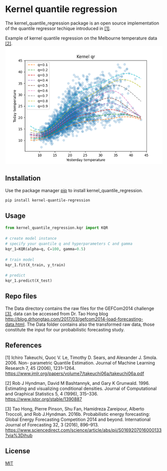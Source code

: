 # Kernel quantile regression
The kernel_quantile_regression package is an open source implementation of the quantile regressor techique introduced in  [[1]](#1).


Example of kernel quantile regression on the Melbourne temperature data [[2]](#2).
![alt text](https://github.com/luca-pernigo/kernel_quantile_regression/blob/main/plots/melborune_kernel_quantile_regression.png?raw=true)

## Installation
Use the package manager [pip](https://pypi.org/project/kernel-quantile-regression/) to install kernel_quantile_regression.

```bash
pip install kernel-quantile-regression
```

## Usage

```python
from kernel_quantile_regression.kqr import KQR

# create model instance
# specify your quantile q and hyperparameters C and gamma
kqr_1=KQR(alpha=q, C=100, gamma=0.5)

# train model
kqr_1.fit(X_train, y_train)

# predict
kqr_1.predict(X_test)
```
## Repo files
The Data directory contains the raw files for the GEFCom2014 challenge [[3]](#3), data can be accessed from Dr. Tao Hong blog http://blog.drhongtao.com/2017/03/gefcom2014-load-forecasting-data.html. The Data folder contains also the transformed raw data, those constitute the input for our probabilistic forecasting study.


## References
<a id="1">[1]</a> Ichiro Takeuchi, Quoc V. Le, Timothy D. Sears, and Alexander J. Smola. 2006. Non-
parametric Quantile Estimation. Journal of Machine Learning Research 7, 45 (2006),
1231–1264. https://www.jmlr.org/papers/volume7/takeuchi06a/takeuchi06a.pdf

<a id="2">[2]</a> Rob J Hyndman, David M Bashtannyk, and Gary K Grunwald. 1996. Estimating and
visualizing conditional densities. Journal of Computational and Graphical Statistics
5, 4 (1996), 315–336. https://www.jstor.org/stable/1390887

<a id="3">[3]</a> Tao Hong, Pierre Pinson, Shu Fan, Hamidreza Zareipour, Alberto Troccoli, and Rob J.Hyndman. 2016b. Probabilistic energy forecasting: Global Energy Forecasting
Competition 2014 and beyond. International Journal of Forecasting 32, 3 (2016),
896–913. https://www.sciencedirect.com/science/article/abs/pii/S0169207016000133?via%3Dihub

## License
[MIT](https://choosealicense.com/licenses/mit/)